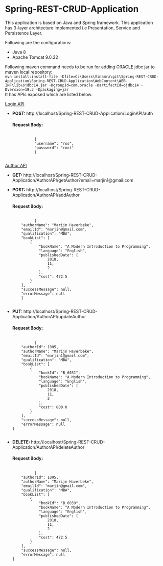# Spring-REST-CRUD-Application
This application is based on Java and Spring framework. This application has 3-layer architecture implemented i.e Presentation, Service and Persistence Layer.<br />
<p>
Following are the configurations:
<ul>
  <li>Java 8</li>
  <li>Apache Tomcat 9.0.22</li>
</ul>
</p>
Following maven command needs to be run for adding ORACLE jdbc jar to maven local repository:<br />
<code>mvn install:install-file -Dfile=C:\Users\Vinamra\git\Spring-REST-CRUD-Application\Spring-REST-CRUD-Application\WebContent\WEB-INF\lib\ojdbc14.jar -DgroupId=com.oracle -DartifactId=ojdbc14 -Dversion=19.3 -Dpackaging=jar</code><br />
It has APIs exposed which are listed below:

<p>
<u>Login API</u>
  <ul>
    <li> 
      <p>
        <strong>POST: </strong>http://localhost/Spring-REST-CRUD-Application/LoginAPI/auth<br />
        <h4>Request Body:</h4>
        <code>
          {
          "username": "roo",
          "password": "root"
          }
        </code>
      </p>
    </li>
   </ul>
</p>
<p>
<u>Author API</u>
  <ul>
    <li> 
      <p>
        <strong>GET: </strong>http://localhost/Spring-REST-CRUD-Application/AuthorAPI/getAuthor?email=marjin1@gmail.com<br />
      </p>
    </li>
    <li> 
      <p>
        <strong>POST: </strong>http://localhost/Spring-REST-CRUD-Application/AuthorAPI/addAuthor<br />
        <h4>Request Body:</h4>
        <code>
          {
    "authorName": "Marijn Haverbeke",
    "emailId": "marjin@gmail.com",
    "qualification": "MBA",
    "bookList": [
        {
            "bookName": "A Modern Introduction to Programming",
            "language": "English",
            "publishedDate": [
                2018,
                11,
                2
            ],
            "cost": 472.5
        }
    ],
    "successMessage": null,
    "errorMessage": null
    }
        </code>
      </p>
    </li>
    <li> 
      <p>
        <strong>PUT: </strong>http://localhost/Spring-REST-CRUD-Application/AuthorAPI/updateAuthor<br />
        <h4>Request Body:</h4>
        <code>
          {
    "authorId": 1005,
    "authorName": "Marijn Haverbeke",
    "emailId": "marjin1@gmail.com",
    "qualification": "MBA",
    "bookList": [
        {
            "bookId": "B_6031",
            "bookName": "A Modern Introduction to Programming",
            "language": "English",
            "publishedDate": [
                2018,
                11,
                2
            ],
            "cost": 800.0
        }
    ],
    "successMessage": null,
    "errorMessage": null
}
        </code>
      </p>
    </li>
    <li> 
      <p>
        <strong>DELETE: </strong>http://localhost/Spring-REST-CRUD-Application/AuthorAPI/deleteAuthor<br />
        <h4>Request Body:</h4>
        <code>
          {
    "authorId": 1005,
    "authorName": "Marijn Haverbeke",
    "emailId": "marjin@gmail.com",
    "qualification": "MBA",
    "bookList": [
        {
            "bookId": "B_6030",
            "bookName": "A Modern Introduction to Programming",
            "language": "English",
            "publishedDate": [
                2018,
                11,
                2
            ],
            "cost": 472.5
        }
    ],
    "successMessage": null,
    "errorMessage": null
}
        </code>
      </p>
    </li>
   </ul>
</p>
